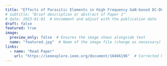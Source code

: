 ```yaml
---
title: "Effects of Parasitic Elements in High Frequency GaN-based DC-DC Converters for Electric Vehicle Applications"
# subtitle: "Brief description or abstract of Paper 1"
# date: 2023-01-01  # Uncomment and adjust with the publication date
draft: false
featured: true
image:
  preview_only: false  # Ensures the image shows alongside text
  name: "featured.jpg"  # Name of the image file (change as necessary)
links:
  - name: "Read Paper"
    url: "https://ieeexplore.ieee.org/document/10466196"  # Corrected URL format
---
```

